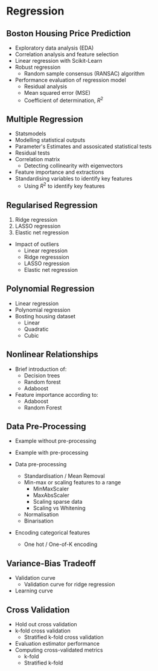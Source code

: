 # Regression

## Boston Housing Price Prediction

* Exploratory data analysis (EDA)
* Correlation analysis and feature selection
* Linear regression with Scikit-Learn
* Robust regression
   * Random sample consensus (RANSAC) algorithm
* Performance evaluation of regression model
   * Residual analysis
   * Mean squared error (MSE)
   * Coefficient of determination, $R^2$

## Multiple Regression

* Statsmodels
* Modelling statistical outputs
* Parameter's Estimates and assosicated statistical tests
* Residual tests
* Correlation matrix
   * Detecting collinearity with eigenvectors
* Feature importance and extractions
* Standardising variables to identify key features
   * Using $R^2$ to identify key features

## Regularised Regression

1. Ridge regression
2. LASSO regression
3. Elastic net regression
* Impact of outliers
   * Linear regression
   * Ridge regresssion
   * LASSO regression
   * Elastic net regression

## Polynomial Regression

* Linear regression
* Polynomial regression
* Bosting housing dataset
   * Linear
   * Quadratic
   * Cubic

## Nonlinear Relationships

* Brief introduction of:
   * Decision trees
   * Random forest
   * Adaboost
* Feature importance according to:
   * Adaboost
   * Random Forest

## Data Pre-Processing

* Example without pre-processing
* Example with pre-processing

* Data pre-processing
   * Standardisation / Mean Removal
   * Min-max or scaling features to a range
      * MinMaxScaler
      * MaxAbsScaler
      * Scaling sparse data
      * Scaling vs Whitening
   * Normalisation
   * Binarisation
* Encoding categorical features
   * One hot / One-of-K encoding

## Variance-Bias Tradeoff

* Validation curve
   * Validation curve for ridge regression
* Learning curve


## Cross Validation

* Hold out cross validation
* k-fold cross validation
   * Stratified k-fold cross validation
* Evaluation estimator performance
* Computing cross-validated metrics
   * k-fold
   * Stratified k-fold

